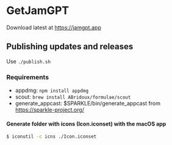 

# GetJamGPT
Download latest at https://jamgpt.app

## Publishing updates and releases
Use `./publish.sh`

### Requirements
- appdmg: `npm install appdmg`
- scout: `brew install ABridoux/formulae/scout`
- generate_appcast: $SPARKLE/bin/generate_appcast from https://sparkle-project.org/

#### Generate folder with icons (Icon.iconset) with the macOS app
```bash
$ iconutil -c icns ./Icon.iconset
```

